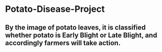 # Potato-Disease-Project

## By the image of potato leaves, it is classified whether potato is Early Blight or Late Blight, and accordingly farmers will take action.

